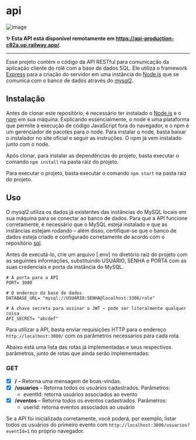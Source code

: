 # api

![image](https://img.shields.io/badge/Railway-Active-success?logo=railway&logoColor=white)

**✨ Esta API está disponível remotamente em https://api-production-c82a.up.railway.app/.**

---


Esse projeto contém o código da API RESTful para comunicação da aplicação cliente do rolê com a base de dados SQL. Ele utiliza o framework [Express](https://expressjs.com/pt-br/) para a criação do servidor em uma instância do [Node.js](https://nodejs.org/en/) que se comunica com o banco de dados através do [mysql2](https://github.com/sidorares/node-mysql2).

## Instalação

Antes de clonar este repositório, é necessário ter instalado o [Node.js](https://nodejs.org/en/) e o [npm](https://www.npmjs.com/) em sua máquina. Explicando essencialmente, o node é uma plataforma que permite a execução de código JavaScript fora do navegador, e o npm é um gerenciador de pacotes para o node. Para instalar o node, basta baixar o instalador no site oficial e seguir as instruções. O npm já vem instalado junto com o node.

Após clonar, para instalar as dependências do projeto, basta executar o comando `npm install` na pasta raiz do projeto.

Para executar o projeto, basta executar o comando `npm start` na pasta raiz do projeto.

## Uso

O mysql2 utiliza os dados já existentes das instâncias do MySQL locais em sua máquina para se conectar ao banco de dados. Para que a API funcione corretamente, é necessário que o MySQL esteja instalado e que as instâncias estejam rodando – além disso, certifique-se que o banco de dados esteja criado e configurado corretamente de acordo com o repositório [sql](https://github.com/role-pi/sql).

Antes de executá-lo, crie um arquivo [.env] no diretório raíz do projeto com as seguintes informações, substituindo USUARIO, SENHA e PORTA com as suas credenciais e porta da instância do MySQL.

```env
# A porta para a API
PORT= 3000
 
# O endereço da base de dados
DATABASE_URL= "mysql://USUARIO:SENHA@localhost:3306/role"

# A chave secreta para assinar o JWT – pode ser literalmente qualquer coisa
API_SECRET= "abcdef"
```

Para utilizar a API, basta enviar requisições HTTP para o endereço `http://localhost:3000/` com os parâmetros necessários para cada rota.

Abaixo está uma lista das rotas já implementadas e seus respectivos parâmetros, junto de rotas que ainda serão implementadas:

### GET
- [x] **/** – Retorna uma mensagem de boas-vindas.
- [x] **/usuarios** – Retorna todos os usuários cadastrados. Parâmetros:
    - eventId: retorna usuários associados ao evento
- [x] **/eventos** – Retorna todos os eventos cadastrados. Parâmetros:
    - userId: retorna eventos associados ao usuário

Se a API foi inicializada corretamente, você poderá, por exemplo, listar todos os usuários do primeiro evento com `http://localhost:3000/usuarios?eventId=1` no próprio navegador.
